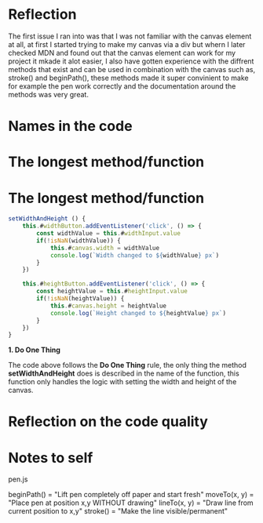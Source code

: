 # Reflection
The first issue I ran into was that I was not familiar with the canvas element at all, at first I started trying to make my canvas via a div but whern I later checked MDN and found out that the canvas element can work for my project it mkade it alot easier, I also have gotten experience with the diffrent methods that exist and can be used in combination with the canvas such as, stroke() and beginPath(), these methods made it super convinient to make for example the pen work correctly and the documentation around the methods was very great.

# Names in the code

# The longest method/function

# The longest method/function

```js
setWidthAndHeight () {
    this.#widthButton.addEventListener('click', () => {
        const widthValue = this.#widthInput.value
        if(!isNaN(widthValue)) {
            this.#canvas.width = widthValue
            console.log(`Width changed to ${widthValue} px`)
        }
    })

    this.#heightButton.addEventListener('click', () => {
        const heightValue = this.#heightInput.value
        if(!isNaN(heightValue)) {
            this.#canvas.height = heightValue
            console.log(`Height changed to ${heightValue} px`)
        }
    })
}
```


**1. Do One Thing**

The code above follows the **Do One Thing** rule, the only thing the method **setWidthAndHeight** does is described in the name of the function, this function only handles the logic with setting the width and height of the canvas. 

# Reflection on the code quality

# Notes to self

pen.js

beginPath() = "Lift pen completely off paper and start fresh"
moveTo(x, y) = "Place pen at position x,y WITHOUT drawing"
lineTo(x, y) = "Draw line from current position to x,y"
stroke() = "Make the line visible/permanent"